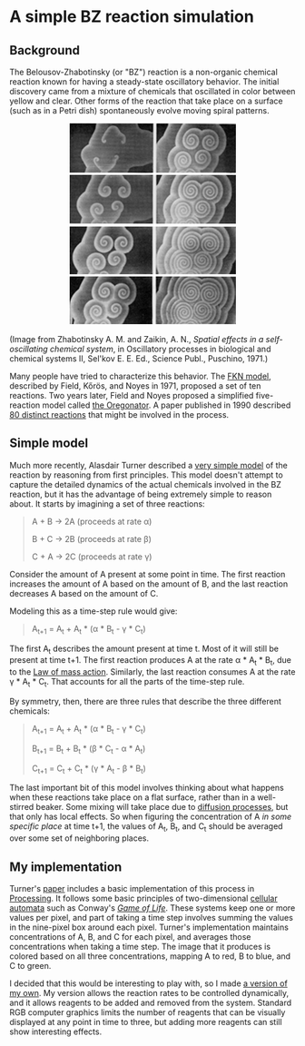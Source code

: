 # A simple BZ reaction simulation  

## Background

The Belousov-Zhabotinsky (or "BZ") reaction is a non-organic chemical
reaction known for having a steady-state oscillatory behavior.  The initial
discovery came from a mixture of chemicals that oscillated in color between
yellow and clear. Other forms of the reaction that take place on a surface
(such as in a Petri dish) spontaneously evolve moving spiral patterns.

<p align="center">
  <img width="293" height="355" src="1971-spirals.jpg">
</p>

(Image from Zhabotinsky A. M. and Zaikin, A. N., _Spatial effects in a
self-oscillating chemical system_, in Oscillatory processes in biological
and chemical systems II, Sel'kov E. E. Ed., Science Publ., Puschino, 1971.)

Many people have tried to characterize this behavior. The [FKN
model](https://pubs.acs.org/doi/abs/10.1021/ja00780a001), described by
Field, Kőrös, and Noyes in 1971, proposed a set of ten reactions. Two
years later, Field and Noyes proposed a simplified five-reaction model
called [the Oregonator](https://pdfs.semanticscholar.org/fa74/3e39198cfc0c58f46ac63abb70fe8cd030d6.pdf). A paper published in 1990 described [80 distinct
reactions](https://pubs.acs.org/doi/abs/10.1021/j100381a039) that might be
involved in the process.

## Simple model

Much more recently, Alasdair Turner described a [very simple
model](http://discovery.ucl.ac.uk/id/eprint/17241) of the reaction by
reasoning from first principles. This model doesn't attempt to capture the
detailed dynamics of the actual chemicals involved in the BZ reaction, but
it has the advantage of being extremely simple to reason about. It starts
by imagining a set of three reactions:

> A + B &rarr; 2A  (proceeds at rate &alpha;)
>
> B + C &rarr; 2B  (proceeds at rate &beta;)
>
> C + A &rarr; 2C  (proceeds at rate &gamma;)

Consider the amount of A present at some point in time.  The first reaction
increases the amount of A based on the amount of B, and the last reaction
decreases A based on the amount of C.

Modeling this as a time-step rule would give:

> A<sub>t+1</sub> = A<sub>t</sub> + A<sub>t</sub> * (&alpha; * B<sub>t</sub> - &gamma; * C<sub>t</sub>)

The first A<sub>t</sub> describes the amount present at time t. Most of it
will still be present at time t+1. The first reaction produces A at the
rate &alpha; * A<sub>t</sub> * B<sub>t</sub>, due to the [Law of mass
action](https://en.wikipedia.org/wiki/Law_of_mass_action). Similarly, the 
last reaction consumes A at the rate &gamma; * A<sub>t</sub> *
C<sub>t</sub>. That accounts for all the parts of the time-step rule.

By symmetry, then, there are three rules that describe the three different
chemicals:

> A<sub>t+1</sub> = A<sub>t</sub> + A<sub>t</sub> * (&alpha; * B<sub>t</sub> - &gamma; * C<sub>t</sub>)
>
> B<sub>t+1</sub> = B<sub>t</sub> + B<sub>t</sub> * (&beta; * C<sub>t</sub> - &alpha; * A<sub>t</sub>)
>
> C<sub>t+1</sub> = C<sub>t</sub> + C<sub>t</sub> * (&gamma; * A<sub>t</sub> - &beta; * B<sub>t</sub>)

The last important bit of this model involves thinking about what happens
when these reactions take place on a flat surface, rather than in a
well-stirred beaker. Some mixing will take place due to [diffusion
processes](https://en.wikipedia.org/wiki/Reaction%E2%80%93diffusion_system),
but that only has local effects. So when figuring the concentration of A
*in some specific place* at time t+1, the values of A<sub>t</sub>,
B<sub>t</sub>, and C<sub>t</sub> should be averaged over some set of
neighboring places.

## My implementation

Turner's [paper](http://discovery.ucl.ac.uk/id/eprint/17241) includes a
basic implementation of this process in [Processing](https://processing.org/). 
It follows some basic principles of two-dimensional [cellular
automata](https://en.wikipedia.org/wiki/Cellular_automaton) such as
Conway's [*Game of
Life*](https://en.wikipedia.org/wiki/Conway%27s_Game_of_Life). These
systems keep one or more values per pixel, and part of taking a time step
involves summing the values in the nine-pixel box around each pixel.
Turner's implementation maintains concentrations of A, B, and C for each
pixel, and averages those concentrations when taking a time step. The
image that it produces is colored based on all three concentrations,
mapping A to red, B to blue, and C to green.

I decided that this would be interesting to play with, so I made [a version
of my own](.). My version allows the reaction rates to be controlled
dynamically, and it allows reagents to be added and removed from the system.
Standard RGB computer graphics limits the number of reagents that can be
visually displayed at any point in time to three, but adding more reagents
can still show interesting effects.

